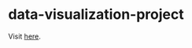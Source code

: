 # data-visualization-project

Visit [here](https://mariodz95.github.io/data-visualization-project/).
